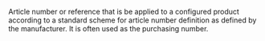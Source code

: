﻿Article number or reference that is be applied to a configured product according to a standard scheme for article number definition as defined by the manufacturer. It is often used as the purchasing number.
